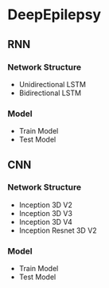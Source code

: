 # DeepEpilepsy

## RNN 

### Network Structure
- Unidirectional LSTM
- Bidirectional LSTM

### Model
- Train Model
- Test Model 

## CNN 

### Network Structure
- Inception 3D V2
- Inception 3D V3
- Inception 3D V4
- Inception Resnet 3D V2

### Model
- Train Model
- Test Model 
